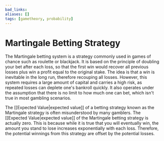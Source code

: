 ```yaml
---
bad_links: 
aliases: []
tags: [gametheory, probability]
---
```

# Martingale Betting Strategy

The Martingale betting system is a strategy commonly used in games of chance such as roulette or blackjack. It is based on the principle of doubling your bet after each loss, so that the first win would recover all previous losses plus win a profit equal to the original stake. The idea is that a win is inevitable in the long run, therefore recouping all losses. However, this system requires a large amount of capital and carries a high risk, as repeated losses can deplete one's bankroll quickly. It also operates under the assumption that there is no limit to how much one can bet, which isn't true in most gambling scenarios.

The [[Expected Value|expected value]] of a betting strategy known as the Martingale strategy is often misunderstood by many gamblers. The [[Expected Value|expected value]] of the Martingale betting strategy is actually zero. This is because while it is true that you will eventually win, the amount you stand to lose increases exponentially with each loss. Therefore, the potential winnings from this strategy are offset by the potential losses.